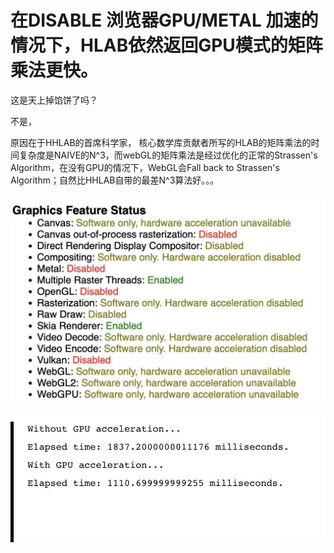 # 在DISABLE 浏览器GPU/METAL 加速的情况下，HLAB依然返回GPU模式的矩阵乘法更快。

这是天上掉馅饼了吗？

不是，

原因在于HHLAB的首席科学家， 核心数学库贡献者所写的HLAB的矩阵乘法的时间复杂度是NAIVE的N^3，而webGL的矩阵乘法是经过优化的正常的Strassen's Algorithm，在没有GPU的情况下，WebGL会Fall back to Strassen's Algorithm；自然比HHLAB自带的最差N^3算法好。。。

![disablegpu.png](disablegpu.jpg)

![comparison.png](comparison.jpg)
